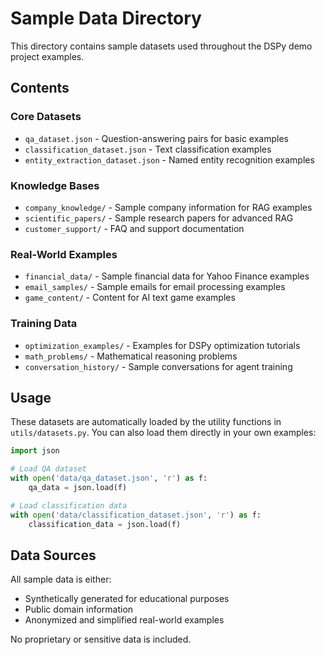 # Sample Data Directory

This directory contains sample datasets used throughout the DSPy demo project examples.

## Contents

### Core Datasets

- `qa_dataset.json` - Question-answering pairs for basic examples
- `classification_dataset.json` - Text classification examples
- `entity_extraction_dataset.json` - Named entity recognition examples

### Knowledge Bases

- `company_knowledge/` - Sample company information for RAG examples
- `scientific_papers/` - Sample research papers for advanced RAG
- `customer_support/` - FAQ and support documentation

### Real-World Examples

- `financial_data/` - Sample financial data for Yahoo Finance examples
- `email_samples/` - Sample emails for email processing examples
- `game_content/` - Content for AI text game examples

### Training Data

- `optimization_examples/` - Examples for DSPy optimization tutorials
- `math_problems/` - Mathematical reasoning problems
- `conversation_history/` - Sample conversations for agent training

## Usage

These datasets are automatically loaded by the utility functions in `utils/datasets.py`.
You can also load them directly in your own examples:

```python
import json

# Load QA dataset
with open('data/qa_dataset.json', 'r') as f:
    qa_data = json.load(f)

# Load classification data
with open('data/classification_dataset.json', 'r') as f:
    classification_data = json.load(f)
```

## Data Sources

All sample data is either:

- Synthetically generated for educational purposes
- Public domain information
- Anonymized and simplified real-world examples

No proprietary or sensitive data is included.
